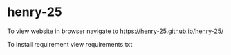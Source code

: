 # henry-25

To view website in browser navigate to https://henry-25.github.io/henry-25/

To install requirement view requirements.txt